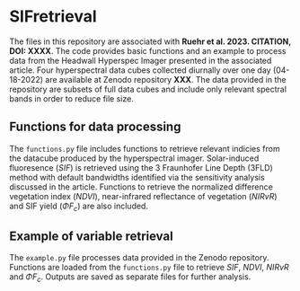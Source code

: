 # SIFretrieval
The files in this repository are associated with **Ruehr et al. 2023. CITATION, DOI: XXXX**. The code provides basic functions and an example to process data from the Headwall Hyperspec Imager presented in the associated article. Four hyperspectral data cubes collected diurnally over one day (04-18-2022) are available at Zenodo repository **XXX**. The data provided in the repository are subsets of full data cubes and include only relevant spectral bands in order to reduce file size.

## Functions for data processing
The `functions.py` file includes functions to retrieve relevant indicies from the datacube produced by the hyperspectral imager. Solar-induced fluoresence ($SIF$) is retrieved using the 3 Fraunhofer Line Depth (3FLD) method with default bandwidths identified via the sensitivity analysis discussed in the article. Functions to retrieve the normalized difference vegetation index ($NDVI$), near-infrared reflectance of vegetation ($NIRvR$) and SIF yield ($\Phi F_{c}$) are also included. 

## Example of variable retrieval
The `example.py` file processes data provided in the Zenodo repository. Functions are loaded from the `functions.py` file to retrieve $SIF$, $NDVI$, $NIRvR$ and $\Phi F_{c}$. Outputs are saved as separate files for further analysis.
